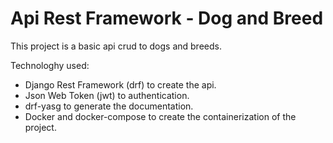 # Api Rest Framework - Dog and Breed

This project is a basic api crud to dogs and breeds.

Technologhy used:
- Django Rest Framework (drf) to create the api.
- Json Web Token (jwt) to authentication.
- drf-yasg to generate the documentation.
- Docker and docker-compose to create the containerization of the project.

